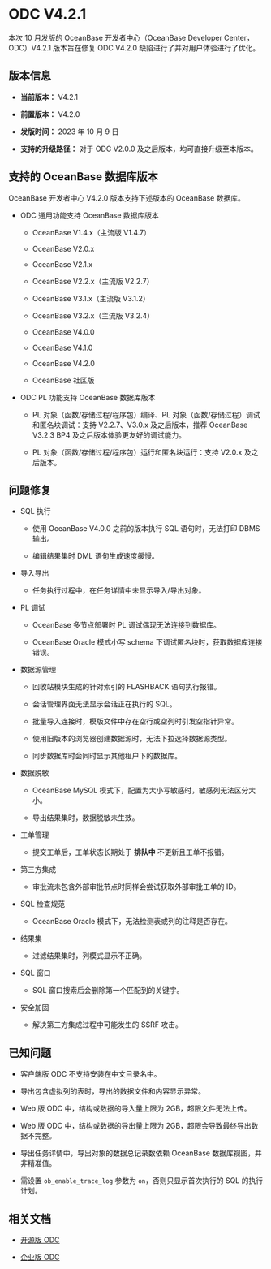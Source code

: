 # ODC V4.2.1

本次 10 月发版的 OceanBase 开发者中心（OceanBase Developer Center，ODC）V4.2.1 版本旨在修复 ODC V4.2.0 缺陷进行了并对用户体验进行了优化。

## 版本信息 

* **当前版本：** V4.2.1

* **前置版本：** V4.2.0

* **发版时间：** 2023 年 10 月 9 日

* **支持的升级路径：** 对于 ODC V2.0.0 及之后版本，均可直接升级至本版本。

## 支持的 OceanBase 数据库版本

OceanBase 开发者中心 V4.2.0 版本支持下述版本的 OceanBase 数据库。

* ODC 通用功能支持 OceanBase 数据库版本

  * OceanBase V1.4.x（主流版 V1.4.7）
  
  * OceanBase V2.0.x
  
  * OceanBase V2.1.x
  
  * OceanBase V2.2.x（主流版 V2.2.7）
  
  * OceanBase V3.1.x（主流版 V3.1.2）
  
  * OceanBase V3.2.x（主流版 V3.2.4）

  * OceanBase V4.0.0

  * OceanBase V4.1.0

  * OceanBase V4.2.0
  
  * OceanBase 社区版

* ODC PL 功能支持 OceanBase 数据库版本

  * PL 对象（函数/存储过程/程序包）编译、PL 对象（函数/存储过程）调试和匿名块调试：支持 V2.2.7、V3.0.x 及之后版本，推荐 OceanBase V3.2.3 BP4 及之后版本体验更友好的调试能力。
  
  * PL 对象（函数/存储过程/程序包）运行和匿名块运行：支持 V2.0.x 及之后版本。

## 问题修复

* SQL 执行

  * 使用 OceanBase V4.0.0 之前的版本执行 SQL 语句时，无法打印 DBMS 输出。

  * 编辑结果集时 DML 语句生成速度缓慢。

* 导入导出

  * 任务执行过程中，在任务详情中未显示导入/导出对象。

* PL 调试

  * OceanBase 多节点部署时 PL 调试偶现无法连接到数据库。

  * OceanBase Oracle 模式小写 schema 下调试匿名块时，获取数据库连接错误。

* 数据源管理

  * 回收站模块生成的针对索引的 FLASHBACK 语句执行报错。

  * 会话管理界面无法显示会话正在执行的 SQL。

  * 批量导入连接时，模版文件中存在空行或空列时引发空指针异常。

  * 使用旧版本的浏览器创建数据源时，无法下拉选择数据源类型。

  * 同步数据库时会同时显示其他租户下的数据库。

* 数据脱敏

  * OceanBase MySQL 模式下，配置为大小写敏感时，敏感列无法区分大小。

  * 导出结果集时，数据脱敏未生效。

* 工单管理

  * 提交工单后，工单状态长期处于 **排队中** 不更新且工单不报错。

* 第三方集成

  * 审批流未包含外部审批节点时同样会尝试获取外部审批工单的 ID。

* SQL 检查规范

  * OceanBase Oracle 模式下，无法检测表或列的注释是否存在。

* 结果集

  * 过滤结果集时，列模式显示不正确。

* SQL 窗口

  * SQL 窗口搜索后会删除第一个匹配到的关键字。

* 安全加固

  * 解决第三方集成过程中可能发生的 SSRF 攻击。

## 已知问题

* 客户端版 ODC 不支持安装在中文目录名中。

* 导出包含虚拟列的表时，导出的数据文件和内容显示异常。

* Web 版 ODC 中，结构或数据的导入量上限为 2GB，超限文件无法上传。

* Web 版 ODC 中，结构或数据的导出量上限为 2GB，超限会导致最终导出数据不完整。

* 导出任务详情中，导出对象的数据总记录数依赖 OceanBase 数据库视图，并非精准值。

* 需设置 `ob_enable_trace_log` 参数为 `on`，否则只显示首次执行的 SQL 的执行计划。

## 相关文档

- [开源版 ODC](https://github.com/oceanbase/odc)

- [企业版 ODC](https://www.oceanbase.com/product/odc)